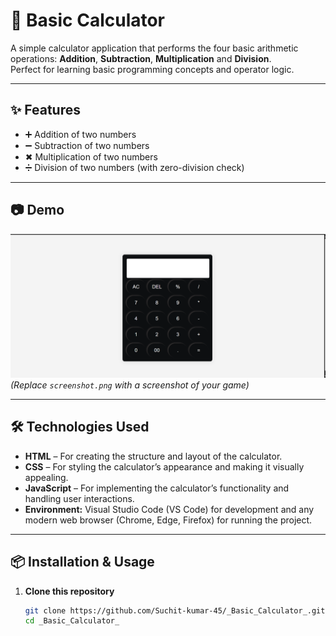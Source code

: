 # 🧮 Basic Calculator

A simple calculator application that performs the four basic arithmetic operations: **Addition**, **Subtraction**, **Multiplication** and **Division**.  
Perfect for learning basic programming concepts and operator logic.

---

## ✨ Features

- ➕ Addition of two numbers  
- ➖ Subtraction of two numbers  
- ✖ Multiplication of two numbers  
- ➗ Division of two numbers (with zero-division check)

---

## 📷 Demo
![Game Screenshot](./Calculator.png)  
*(Replace `screenshot.png` with a screenshot of your game)*

---



## 🛠️ Technologies Used

- **HTML** – For creating the structure and layout of the calculator.  
- **CSS** – For styling the calculator’s appearance and making it visually appealing.  
- **JavaScript** – For implementing the calculator’s functionality and handling user interactions.  
- **Environment:** Visual Studio Code (VS Code) for development and any modern web browser (Chrome, Edge, Firefox) for running the project.


---

## 📦 Installation & Usage

1. **Clone this repository**  
   ```bash
   git clone https://github.com/Suchit-kumar-45/_Basic_Calculator_.git
   cd _Basic_Calculator_

